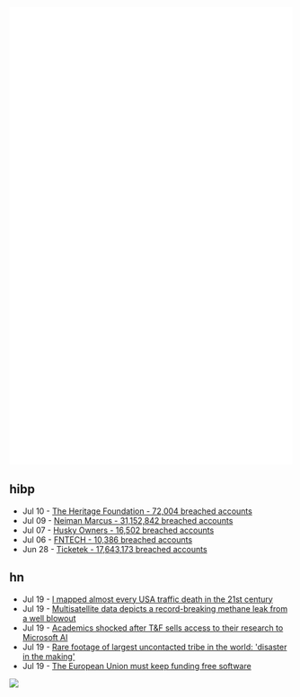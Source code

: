 ![Metrics](https://raw.githubusercontent.com/phixion/phixion/master/metrics.svg)

## hibp

<!--
for https://github.com/phixion/phixion/blob/main/.github/workflows/feeds.yml
-->
<!--START_SECTION:haveibeenpwnd-->
- Jul 10 - [The Heritage Foundation - 72,004 breached accounts](https://haveibeenpwned.com/PwnedWebsites#TheHeritageFoundation)
- Jul 09 - [Neiman Marcus - 31,152,842 breached accounts](https://haveibeenpwned.com/PwnedWebsites#NeimanMarcus)
- Jul 07 - [Husky Owners - 16,502 breached accounts](https://haveibeenpwned.com/PwnedWebsites#HuskyOwners)
- Jul 06 - [FNTECH - 10,386 breached accounts](https://haveibeenpwned.com/PwnedWebsites#RobloxDeveloperConference2024)
- Jun 28 - [Ticketek - 17,643,173 breached accounts](https://haveibeenpwned.com/PwnedWebsites#Ticketek)
<!--END_SECTION:haveibeenpwnd-->

## hn

<!--
for https://github.com/phixion/phixion/blob/main/.github/workflows/feeds.yml
-->
<!--START_SECTION:hn-->
- Jul 19 - [I mapped almost every USA traffic death in the 21st century](https://roadway.report)
- Jul 19 - [Multisatellite data depicts a record-breaking methane leak from a well blowout](https://pubs.acs.org/doi/10.1021/acs.estlett.4c00399)
- Jul 19 - [Academics shocked after T&F sells access to their research to Microsoft AI](https://www.thebookseller.com/news/academic-authors-shocked-after-taylor--francis-sells-access-to-their-research-to-microsoft-ai)
- Jul 19 - [Rare footage of largest uncontacted tribe in the world: 'disaster in the making'](https://www.youtube.com/watch?v=QSzbUaJkV_0)
- Jul 19 - [The European Union must keep funding free software](https://pad.public.cat/lettre-NCP-NGI)
<!--END_SECTION:hn-->

<!--
for https://yhype.me
-->
![](https://hit.yhype.me/github/profile?user_id=13013670)
